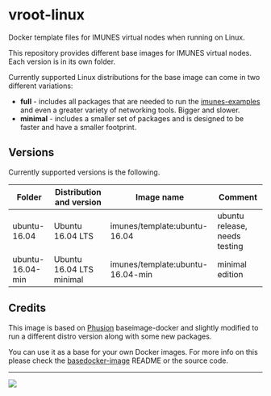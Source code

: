 # vroot-linux

Docker template files for IMUNES virtual nodes when running on Linux.

This repository provides different base images for IMUNES virtual nodes. Each
version is in its own folder.

Currently supported Linux distributions for the base image can come in two
different variations:
 - __full__ - includes all packages that are needed to run the
   [imunes-examples](https://github.com/imunes/imunes-examples) and even a
   greater variety of networking tools. Bigger and slower.
 - __minimal__ - includes a smaller set of packages and is designed to be
   faster and have a smaller footprint.

## Versions

Currently supported versions is the following.

| Folder            | Distribution and version | Image name                       | Comment                              |
| ----------------- | ------------------------ | -------------------------------- | ------------------------------------ |
| ubuntu-16.04      | Ubuntu 16.04 LTS         | imunes/template:ubuntu-16.04     | ubuntu release, needs testing        |
| ubuntu-16.04-min  | Ubuntu 16.04 LTS minimal | imunes/template:ubuntu-16.04-min | minimal edition                      |

## Credits

This image is based on [Phusion](http://www.phusion.nl/) baseimage-docker and
slightly modified to run a different distro version along with some new
packages.

You can use it as a base for your own Docker images. For more info on this
please check the [basedocker-image](https://github.com/phusion/baseimage-docker)
README or the source code.

-----------------------------------------
[<img src="http://imunes.tel.fer.hr/images/imunes_logo.png">](http://www.imunes.net/)
